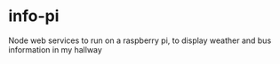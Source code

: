 # info-pi
Node web services to run on a raspberry pi, to display weather and bus information in my hallway
